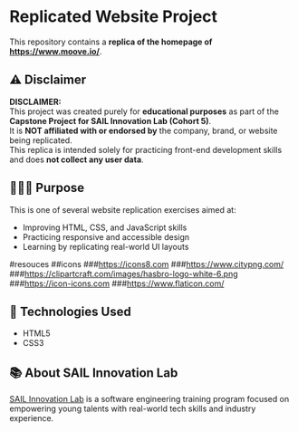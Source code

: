 
# Replicated Website Project

This repository contains a **replica of the homepage of https://www.moove.io/**.

## ⚠️ Disclaimer

**DISCLAIMER:**  
This project was created purely for **educational purposes** as part of the **Capstone Project for SAIL Innovation Lab (Cohort 5)**.  
It is **NOT affiliated with or endorsed by** the company, brand, or website being replicated.  
This replica is intended solely for practicing front-end development skills and does **not collect any user data**.

## 👨🏽‍💻 Purpose

This is one of several website replication exercises aimed at:
- Improving HTML, CSS, and JavaScript skills
- Practicing responsive and accessible design
- Learning by replicating real-world UI layouts


#resouces
##icons
###https://icons8.com
###https://www.citypng.com/
###https://clipartcraft.com/images/hasbro-logo-white-6.png
###https://icon-icons.com
###https://www.flaticon.com/


## 🔧 Technologies Used

- HTML5
- CSS3

## 📚 About SAIL Innovation Lab

[SAIL Innovation Lab](https://sailab.ng) is a software engineering training program focused on empowering young talents with real-world tech skills and industry experience.
